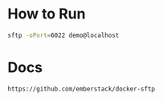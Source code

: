 # How to Run

```sh
sftp -oPort=6022 demo@localhost
```

# Docs

```
https://github.com/emberstack/docker-sftp
```